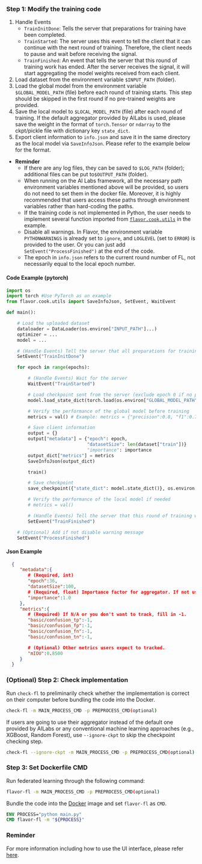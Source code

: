 ### Step 1: Modify the training code
1. Handle Events
	- `TrainInitDone`: Tells the server that preparations for training have been completed.
	- `TrainStarted`: The server uses this event to tell the client that it can continue with the next round of training. Therefore, the client needs to pause and wait before receiving the signal.
	- `TrainFinished`: An event that tells the server that this round of training work has ended. After the server receives the signal, it will start aggregating the model weights received from each client.
2. Load dataset from the environment variable `$INPUT_PATH` (folder).
3. Load the global model from the environment variable `$GLOBAL_MODEL_PATH` (file) before each round of training starts. This step should be skipped in the first round if no pre-trained weights are provided.
4. Save the local model to `$LOCAL_MODEL_PATH` (file) after each round of training. If the default aggregator provided by AILabs is used, please save the weight in the format of `torch.Tensor` or `ndarray` to the ckpt/pickle file with dictionary key `state_dict`.
5. Export client information to `info.json` and save it in the same directory as the local model via `SaveInfoJson`. Please refer to the example below for the format.

- **Reminder**
  - If there are any log files, they can be saved to `$LOG_PATH` (folder); additional files can be put to`$OUTPUT_PATH` (folder).
  - When running on the AI Labs framework, all the necessary path environment variables mentioned above will be provided, so users do not need to set them in the docker file. Moreover, it is highly recommended that users access these paths through environment variables rather than hard-coding the paths.
  - If the training code is not implemented in Python, the user needs to implement several function imported from [`flavor.cook.utils`](../../flavor/cook/utils.py) in the example.
  - Disable all warnings. In Flavor, the environment variable `PYTHONWARNINGS` is already set to `ignore`, and `LOGLEVEL` (set to `ERROR`) is provided to the user. Or you can just add `SetEvent("ProcessFinished")` at the end of the code.
  - The epoch in `info.json` refers to the current round number of FL, not necessarily equal to the local epoch number.

#### Code Example (pytorch)
```python
import os
import torch #Use PyTorch as an example
from flavor.cook.utils import SaveInfoJson, SetEvent, WaitEvent

def main():

    # Load the uploaded dataset
    dataloader = DataLoader(os.environ["INPUT_PATH"]...)
    optimizer = ...
    model = ...

    # (Handle Events) Tell the server that all preparations for training have been completed.
    SetEvent("TrainInitDone")

    for epoch in range(epochs):

        # (Handle Events) Wait for the server
        WaitEvent("TrainStarted")

        # Load checkpoint sent from the server (exclude epoch 0 if no pre-trained weight)
        model.load_state_dict(torch.load(os.environ["GLOBAL_MODEL_PATH"])["state_dict"])

        # Verify the performance of the global model before training
        metrics = val() # Example: metrics = {"precision":0.8, "f1":0.7}

        # Save client information
        output = {}
        output["metadata"] = {"epoch": epoch,
                              "datasetSize": len(dataset["train"])}
                              "importance": importance
        output_dict["metrics"] = metrics
        SaveInfoJson(output_dict)

        train()

        # Save checkpoint
        save_checkpoint({"state_dict": model.state_dict()}, os.environ["LOCAL_MODEL_PATH"])

        # Verify the performance of the local model if needed
        # metrics = val()

        # (Handle Events) Tell the server that this round of training work has ended.
        SetEvent("TrainFinished")

    # (Optional) Add if not disable warning message
    SetEvent("ProcessFinished")
```

#### Json Example
```json
  {
     "metadata":{
        # (Required, int)
        "epoch":36,
        "datasetSize":100,
        # (Required, float) Importance factor for aggregator. If not using, just fill in a number.
        "importance":1.0
     },
     "metrics":{
        # (Required) If N/A or you don't want to track, fill in -1.
        "basic/confusion_tp":-1,
        "basic/confusion_fp":-1,
        "basic/confusion_fn":-1,
        "basic/confusion_tn":-1,

        # (Optional) Other metrics users expect to tracked.
        "mIOU":0.8500
     }
  }
```

### (Optional) Step 2:  Check implementation
Run `check-fl` to preliminarily check whether the implementation is correct on their computer before bundling the code into the Docker.
```bash
check-fl -m MAIN_PROCESS_CMD -p PREPROCESS_CMD(optional)
```
If users are going to use their aggregator instead of the default one provided by AILabs or any conventional machine learning approaches (e.g., XGBoost, Random Forest), use `--ignore-ckpt` to skip the checkpoint checking step.
```bash
check-fl --ignore-ckpt -m MAIN_PROCESS_CMD -p PREPROCESS_CMD(optional)
```

### Step 3: Set Dockerfile CMD
Run federated learning through the following command:
```bash
flavor-fl -m MAIN_PROCESS_CMD -p PREPROCESS_CMD(optional)
```
Bundle the code into the [Docker](pytorch/Dockerfile) image and set `flavor-fl` as `CMD`.
```dockerfile
ENV PROCESS="python main.py"
CMD flavor-fl -m "${PROCESS}"
```

### Reminder
For more information including how to use the UI interface, please refer [here](https://harmonia.taimedimg.com/flp/documents/fl/2.0/manuals/).
